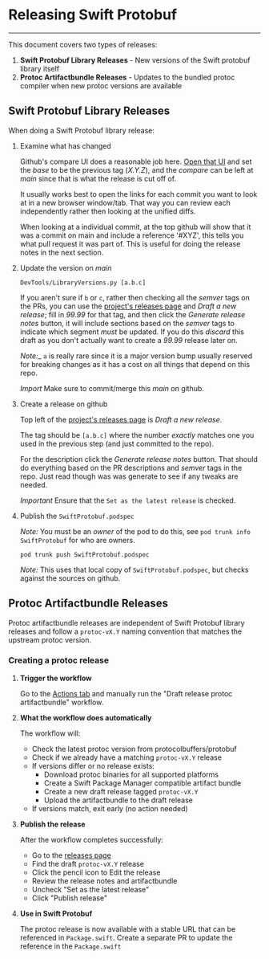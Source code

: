 # Releasing Swift Protobuf

---

This document covers two types of releases:

1. **Swift Protobuf Library Releases** - New versions of the Swift protobuf library itself
2. **Protoc Artifactbundle Releases** - Updates to the bundled protoc compiler when new protoc versions are available

## Swift Protobuf Library Releases

When doing a Swift Protobuf library release:

1. Examine what has changed

   Github's compare UI does a reasonable job here.  [Open that UI](https://github.com/apple/swift-protobuf/compare)
   and set the _base_ to be the previous tag (_X.Y.Z_), and the _compare_ can be left at _main_
   since that is what the release is cut off of.

   It usually works best to open the links for each commit you want to look at in a new browser
   window/tab.  That way you can review each independently rather then looking at the unified
   diffs.

   When looking at a individual commit, at the top github will show that it was a commit on main
   and include a reference '#XYZ', this tells you what pull request it was part of.  This is useful
   for doing the release notes in the next section.

1. Update the version on _main_

   ```
   DevTools/LibraryVersions.py [a.b.c]
   ```

   If you aren't sure if `b` or `c`, rather then checking all the _semver_ tags on the
   PRs, you can use the [project's releases page](https://github.com/apple/swift-protobuf/releases)
   and _Draft a new release_; fill in _99.99_ for that tag, and then click the _Generate
   release notes_ button, it will include sections based on the _semver_ tags to indicate
   which segment *must* be updated. If you do this *discard* this draft as you don't
   actually want to create a _99.99_ release later on.

   _Note:__ `a` is really rare since it is a major version bump usually reserved for
   breaking changes as it has a cost on all things that depend on this repo.

   *Import* Make sure to commit/merge this _main_ on github.

1. Create a release on github

   Top left of the [project's releases page](https://github.com/apple/swift-protobuf/releases)
   is _Draft a new release_.

   The tag should be `[a.b.c]` where the number *exactly* matches one you used in the
   previous step (and just committed to the repo).

   For the description click the _Generate release notes_ button. That should do
   everything based on the PR descriptions and _semver_ tags in the repo. Just read
   though was was generate to see if any tweaks are needed.

   *Important* Ensure that the `Set as the latest release` is checked.

1. Publish the `SwiftProtobuf.podspec`

      _Note:_ You must be an _owner_ of the pod to do this, see `pod trunk info SwiftProtobuf`
      for who are owners.

      ```
      pod trunk push SwiftProtobuf.podspec
      ```

      _Note:_ This uses that local copy of `SwiftProtobuf.podspec`, but checks
      against the sources on github.

## Protoc Artifactbundle Releases

Protoc artifactbundle releases are independent of Swift Protobuf library releases and follow
a `protoc-vX.Y` naming convention that matches the upstream protoc version.

### Creating a protoc release

1. **Trigger the workflow**

   Go to the [Actions tab](https://github.com/apple/swift-protobuf/actions/workflows/draft_release_protoc_artifactbundle.yml)
   and manually run the "Draft release protoc artifactbundle" workflow.

1. **What the workflow does automatically**

   The workflow will:
   - Check the latest protoc version from protocolbuffers/protobuf
   - Check if we already have a matching `protoc-vX.Y` release
   - If versions differ or no release exists:
     - Download protoc binaries for all supported platforms
     - Create a Swift Package Manager compatible artifact bundle
     - Create a new draft release tagged `protoc-vX.Y`
     - Upload the artifactbundle to the draft release
   - If versions match, exit early (no action needed)

1. **Publish the release**

   After the workflow completes successfully:
   - Go to the [releases page](https://github.com/apple/swift-protobuf/releases)
   - Find the draft `protoc-vX.Y` release
   - Click the pencil icon to Edit the release
   - Review the release notes and artifactbundle
   - Uncheck "Set as the latest release"
   - Click "Publish release"

1. **Use in Swift Protobuf**

   The protoc release is now available with a stable URL that can be referenced
   in `Package.swift`. Create a separate PR to update the reference in the `Package.swift`
